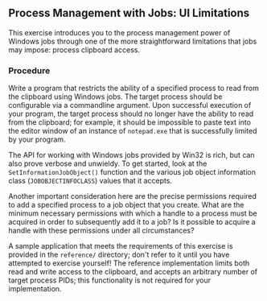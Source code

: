 ## Process Management with Jobs: UI Limitations

This exercise introduces you to the process management power of Windows jobs through one of the more straightforward limitations that jobs may impose: process clipboard access.

### Procedure

Write a program that restricts the ability of a specified process to read from the clipboard using Windows jobs. The target process should be configurable via a commandline argument. Upon successful execution of your program, the target process should no longer have the ability to read from the clipboard; for example, it should be impossible to paste text into the editor window of an instance of `notepad.exe` that is successfully limited by your program.

The API for working with Windows jobs provided by Win32 is rich, but can also prove verbose and unwieldy. To get started, look at the `SetInformationJobObject()` function and the various job object information class (`JOBOBJECTINFOCLASS`) values that it accepts.

Another important consideration here are the precise permissions required to add a specified process to a job object that you create. What are the minimum necessary permissions with which a handle to a process must be acquired in order to subsequently add it to a job? Is it possible to acquire a handle with these permissions under all circumstances?

A sample application that meets the requirements of this exercise is provided in the `reference/` directory; don't refer to it until you have attempted to exercise yourself! The reference implementation limits both read and write access to the clipboard, and accepts an arbitrary number of target process PIDs; this functionality is not required for your implementation.